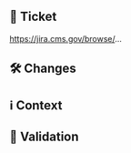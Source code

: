 ## 🎫 Ticket

https://jira.cms.gov/browse/...

## 🛠 Changes

<!-- What was added, updated, or removed in this PR? -->

## ℹ️ Context

<!-- Why were these changes made? Add background context suitable for a non-technical audience. -->

<!-- If any of the following security implications apply, this PR must not be merged without Stephen Walter's approval. Explain in this section and add @SJWalter11 as a reviewer.
  - Adds a new software dependency or dependencies.
  - Modifies or invalidates one or more of our security controls.
  - Stores or transmits data that was not stored or transmitted before.
  - Requires additional review of security implications for other reasons. -->

## 🧪 Validation

<!-- How were the changes verified? Did you fully test the acceptance criteria in the ticket? Provide reproducible testing instructions and screenshots if applicable. -->

